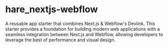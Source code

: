 # hare_nextjs-webflow
A reusable app starter that combines Next.js &amp; Webflow's Devlink. This starter provides a foundation for building modern web applications with a seamless integration between Next.js and Webflow, allowing developers to leverage the best of performance and visual design.
